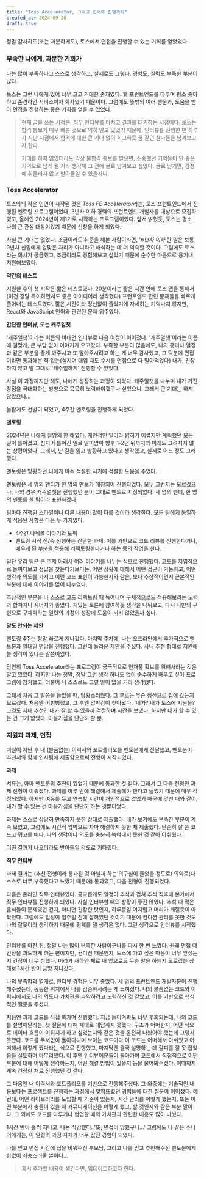 ```yaml
---
title: "Toss Accelerator, 그리고 인터뷰 진행까지"
created_at: 2024-09-20
draft: true
---
```


정말 감사히도(또는 과분하게도), 토스에서 면접을 진행할 수 있는 기회를 얻었었다.

### 부족한 나에게, 과분한 기회가

나는 많이 부족하다고 스스로 생각하고, 실제로도 그렇다. 경험도, 실력도 부족한 부분이 많다.

토스는 그런 나에게 있어 너무 크고 거대한 존재였다. 웹 프런트엔드를 다루며 평소 좋아하고 존경하던 서비스이자 회사였기 때문이다. 그럼에도 뜻밖의 여러 행운과, 도움을 받아 면접을 진행하는 좋은 기회를 얻을 수 있었다.

> 현재 글을 쓰는 시점은, 직무 인터뷰를 마치고 결과를 대기하는 시점이다. 토스는 합격 통보가 매우 빠른 것으로 익히 알고 있었기 때문에, 인터뷰를 진행한 만 하루가 지난 시점에서 합격에 대한 큰 기대 없이 회고하듯 꿈 같던 찰나들을 남겨보고자 한다.
>
> 기대를 하지 않았더라도 막상 불합격 통보를 받으면, 소중했던 기억들이 안 좋은 기억으로 남게 될 거라 생각해 그 전에 글로 남겨보고 싶었다. 글로 남기면, 감정에 휘둘리지 않고 받아들일 수 있을지니.

### Toss Accelerator

토스와의 작은 인연이 시작된 것은 *Toss FE Accelerator*라는, 토스 프런트엔드에서 진행된 멘토링 프로그램이었다. 3년차 이하 경력의 프런트엔드 개발자를 대상으로 모집하였고, 올해인 2024년이 제1기로 시작하는 프로그램이었다. 앞서 밝혔듯, 토스는 평소 나의 큰 관심 대상이었기 때문에 신청을 하게 되었다.

사실 큰 기대는 없었다. 조금이라도 취준을 해본 사람이라면, '_n년차 이하_'란 말은 보통 0년차 신입에게 알맞은 자리가 아니라고 해석하는 데 더 익숙할 것이다. 그럼에도 토스라는 회사가 궁금했고, 조금이라도 경험해보고 싶었기 때문에 순수한 마음으로 용기내 지원해보았다.

**약간의 테스트**

지원한 후의 첫 시작은 짧은 테스트였다. 20분이라는 짧은 시간 안에 토스 앱을 통해서(이건 정말 특이하면서도 좋은 아이디어라 생각했다) 프런트엔드 관련 문제들을 빠르게 풀어내는 테스트였다. 짧은 시간이라 정신없이 풀었기에 자세히는 기억나지 않지만, React와 JavaScript 언어와 관련된 문제 위주였다.

<!-- > 문제가 참 재밌었다. JavaScript란 언어가 어떻게 동작하는지, React가 어떻게 동작하는지에 대해서 탐구하는 건 평소 나의 관심사였다. 사실, 내가 실무 경험이 전무하기 때문에 어떤 코드가 '좋은' 코드인지, 어떤 식의 구조를 짜는 것이 좋은지에 대해서는 정말 자신이 없었다. 하지만 문제는 전반적으로 나의 관심사와 겹치는 재밌는 문제들이 꽤 있던 것으로 기억한다. -->

**간단한 인터뷰, 또는 캐주얼챗**

'캐주얼챗'이라는 이름의 비대면 인터뷰로 다음 여정이 이어졌다. '캐주얼챗'이라는 이름에 걸맞게, 큰 부담 없이 이야기가 오고갔다. 부족한 부분이 많음에도, 나의 흥미나 열정과 같은 부분을 좋게 봐주시고 또 알아주시려고 하는 게 너무 감사했고, 그 덕분에 면접이라면 통과해본 적 없는(심지어 대입 때도 수시를 면접으로 다 말아먹었다) 내가, 긴장하지 않고 말 그대로 '캐주얼하게' 진행할 수 있었다.

사실 이 과정까지만 해도, 나에게 성장하는 과정이 되었다. 캐주얼챗을 나누며 내가 가진 장점을 극대화하는 방향으로 묵묵히 노력해야겠구나 싶었으니. 그래서 큰 기대는 하지 않았으나...

놀랍게도 선발이 되었고, 4주간 멘토링을 진행하게 되었다.

**멘토링**

2024년은 나에게 절망의 한 해였다. 개인적인 일이라 밝히기 어렵지만 계획했던 모든 일이 틀어졌고, 심지어 틀어진 일로 말미암아 향후 1-2년 뒤까지의 미래도 그려지지 않는 상황이었다. 그래서, 난 길을 잃고 방황하고 있다고 생각했고, 실제로 어느 정도 그러했다.

멘토링은 방황하던 나에게 아주 적절한 시기에 적절한 도움을 주었다.

멘토링은 세 명의 멘티가 한 명의 멘토가 매칭되어 진행되었다. 모두 그런지는 모르겠으나, 나의 경우 캐주얼챗을 진행했던 분이 그대로 멘토로 지정되었다. 세 명의 멘티, 한 명의 멘토를 한 팀이라 표현하겠다.

팀마다 진행된 스타일이나 다룬 내용이 많이 다를 것이라 생각한다. 모든 팀에게 동일하게 적용된 사항은 다음 두 가지였다.

- 4주간 나눠볼 이야기와 토픽
- 멘토링 시작 전/중 진행하는 간단한 과제: 이를 기반으로 코드 리뷰를 진행한다거나, 배우게 된 부분을 적용해 리팩토링한다거나 하는 등의 작업을 한다.

일단 우리 팀은 큰 주제 아래서 여러 이야기를 나누는 식으로 진행했다. 코드를 지엽적으로 들여다보고 정답을 찾는다기보다는, 어떤 상황에 대해서 어떤 접근이 가능하고, 어떤 생각과 의도를 가지고 이런 코드 표현이 가능한지와 같은, 보다 추상적이면서 근본적인 부분에 대해 이야기를 많이 나누었다.

추상적인 부분을 나 스스로 코드 리팩토링 때 녹여내며 구체적으로도 적용해보려는 노력과 합쳐지니 시너지가 좋았다. 재밌는 토론에 참여하듯 생각을 나눠보고, 다시 나만의 구현으로 구체화하는 일련의 과정이 성장에 도움이 되지 않았을까 싶다.

**말도 안되는 제안**

멘토링 4주는 정말 빠르게 지나갔다. 마지막 주차에, 나는 오프라인에서 추가적으로 멘토분과 일대일 면담을 진행했다. 그런데 놀라운 제안을 주셨다. 사내 추천 형태로 지원해볼 생각이 있냐는 말씀이었다.

당연히 Toss Accelerator라는 프로그램이 궁극적으로 인재풀 확보를 위해서라는 것은 알고 있었다. 하지만 나는 정말, 정말 그런 생각 하나도 없이 순수하게 배우고 싶어 프로그램에 참가했고, 더불어 나 스스로도 그럴 일이 없을 거라 생각했다.

그래서 처음 그 말씀을 들었을 때, 당황스러웠다. 그 후로는 무슨 정신으로 집에 갔는지 모르겠다. 처음엔 어벙벙했고, 그 후엔 압박감이 찾아왔다. '내가? 내가 토스에 지원을? 그것도 사내 추천?' 내가 잘 할 수 있을까 걱정하며 시간을 보냈다. 하지만 내가 할 수 있는 건 크게 없었다. 마음가짐을 단단히 할 뿐.

### 지원과 과제, 면접

며칠이 지난 후 내 (볼품없는) 이력서와 포트폴리오를 멘토분에게 전달했고, 멘토분이 추천서와 함께 인사팀에 제출함으로써 전형이 시작되었다.

**과제**

서류는, 아마 멘토분의 추천이 있었기 때문에 통과한 것 같다. 그래서 그 다음 전형인 과제 전형이 이뤄졌다. 과제를 하루 안에 해결해서 제출해야 한다고 들었기 때문에 매우 걱정되었다. 하지만 여유를 두고 연습할 시간이 개인적으로 없었기 때문에 앞선 때와 같이, 내가 할 수 있는 건 마음가짐을 단단히 하는 것뿐이었다.

과제는 스스로 상당히 만족하지 못한 상태로 제출했다. 내가 보기에도 부족한 부분이 계속 보였고, 그럼에도 시간적 압박으로 차마 해결하지 못한 채 제출했다. 단순히 잘 쓴 코드고 뭐고를 떠나, 나의 생각이나 의도를 충분히 녹여내지 못한 것 같아 아쉬웠다.

어떤 결과가 나오더라도 받아들일 각오로 기다렸다.

**직무 인터뷰**

과제 결과는 (추천 전형이라 통과된 것 아닐까 하는 의구심이 들었을 정도로) 의외로(나 스스로 너무 부족했다고 느꼈기 때문에) 통과였고, 다음 전형이 진행되었다.

다음은 온라인 직무 인터뷰였다. 공교롭게도 일정이 추석과 겹쳐 추석 직후에 본가에서 직무 인터뷰를 진행하게 되었다. 사실 인터뷰할 때의 상황이 좋진 않았다. 추석 때 먹은 음식들이 문제였던 건지, 아니면 긴장한 탓인지, 하루종일 어지럽고 머리가 깨질듯이 아팠었다. 그럼에도 일정이 일주일 전에 잡혀있던 것이기 때문에 컨디션 관리를 못한 것도 나의 잘못이라 생각하기 때문에 핑계를 댈 생각은 없다. 그런 생각으로 인터뷰를 시작했다.

인터뷰를 마친 뒤, 정말 나는 많이 부족한 사람이구나를 다시 한 번 느꼈다. 원래 면접 때 긴장을 과도하게 하는 편이지만, 컨디션 때문인지, 토스에 가고 싶은 마음이 너무 앞섰는지 긴장이 너무 심했다. 머리가 새하얀 채로 내 입으로도 무슨 말을 하는지 모르겠는 상태로 1시간 반이 금방 지나갔다.

나의 부족함과 별개로, 인터뷰 경험은 너무 좋았다. 세 명의 프런트엔드 개발자분이 진행해주셨는데, 동등한 위치에서 나를 검증하시려는 게 느껴졌다. 나의 볼품없는 코드와 이력서에서도 나의 의도나 가치관을 파악하려고 노력하신 것 같았고, 이를 기반으로 핵심적인 질문을 주셨다.

처음엔 과제 코드를 직접 봐가며 진행했다. 지금 돌이켜봐도 너무 후회되는데, 나의 코드를 설명해달라는, 첫 질문에 대해 제대로 대답하지 못했다. 구조가 어떠한지, 어떤 식으로 데이터 흐름이 이뤄지게 하고 싶었는지와 같은 것을 온전히 나눴어야 했는데 그렇지 못했다. 코드를 두서없이 돌아다니며 보이는 코드마다 이 코드는 어떠해서 아쉬웠고 어떠해서 이렇게 짰다라는 식으로 진행했고, 마지막엔 결국 설명하는 데 갈피를 잘 못 잡았음을 실토하며 마무리했다. 이 후엔 인터뷰어분들이 돌아가며 코드에서 직접적으로 어떤 부분에 대해 어떻게 생각하는지, 어떤 해결 방법이 있을지 등을 물어봐주셨다. 이때까지 계속 긴장한 채로 진행했던 것 같다.

그 다음엔 내 이력서와 포트폴리오를 기반으로 진행해주셨다. 그 와중에는 기술적인 내용보다는 프로젝트를 진행하는 과정에서 맞딱뜨렸던 경험들에 대한 질문이 이어졌다. 예컨대, 어떤 라이브러리를 도입할 때 기준이 있는지, 시간 관리를 어떻게 했는지, 또는 어떤 부분에서 충돌이 있을 때 커뮤니케이션을 어떻게 했고, 할 것인지와 같은 부분 말이다. 그 외에도 코드를 다루거나 협업할 때의 가치관과 관련한 내용도 많이 나눴다.

1시간 반이 훌쩍 지나고, 나는 직감했다. '또, 면접이 망했구나...' 그럼에도 나 같은 주니어에게는, 이 일련의 과정 자체가 너무 값진 경험이 되었다.

나를 믿고 면접 시간에 집을 비워주신 부모님, 그리고 나를 믿고 추천해주신 멘토분에게 한없이 죄송스러울 뿐이다...

> 혹시 추가할 내용이 생긴다면, 업데이트하고자 한다.
